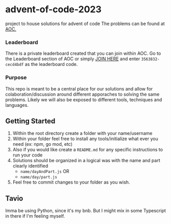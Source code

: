 # advent-of-code-2023
project to house solutions for advent of code
The problems can be found at [AOC.](https://adventofcode.com)

### Leaderboard
There is a private leaderboard created that you can join within AOC. Go to the Leaderboard section of AOC or simply [JOIN HERE](https://adventofcode.com/2023/leaderboard/private) and enter `3563832-cecd4bdf` as the leaderboard code. 

### Purpose
This repo is meant to be a central place for our solutions and allow for colaboration/discussion around different apporaches to solving the same problems. Likely we will also be exposed to different tools, techniques and languages.

## Getting Started
1. Within the root directory create a folder with your name/username
2. Within your folder feel free to install any tools/initialize what ever you need (ex: npm, go mod, etc)
3. Also if you would like create a `README.md` for any specific instructions to run your code
4. Solutions should be organized in a logical was with the name and part clearly identified
   - `name/dayAndPart.js` OR
   - `name/day/part.js`
5. Feel free to commit changes to your folder as you wish.

## Tavio
Imma be using Python, since it's my bnb. But I might mix in some Typescript in there if I'm feeling myself.